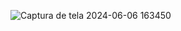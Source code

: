 ![Captura de tela 2024-06-06 163450](https://github.com/apbetioli/tetris/assets/2829329/94ec6c1d-eb50-4fa4-b14f-ff2423aaaa96)
